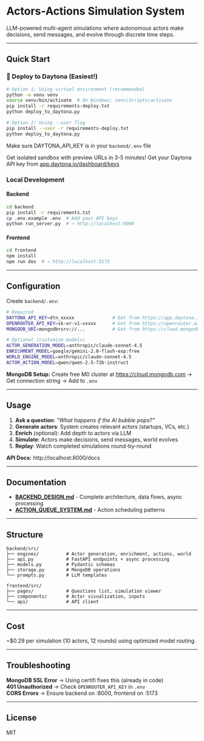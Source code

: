 # Actors-Actions Simulation System

LLM-powered multi-agent simulations where autonomous actors make decisions, send messages, and evolve through discrete time steps.

---

## Quick Start

### 🚀 Deploy to Daytona (Easiest!)

```bash
# Option 1: Using virtual environment (recommended)
python -m venv venv
source venv/bin/activate  # On Windows: venv\Scripts\activate
pip install -r requirements-deploy.txt
python deploy_to_daytona.py

# Option 2: Using --user flag
pip install --user -r requirements-deploy.txt
python deploy_to_daytona.py
```

Make sure DAYTONA_API_KEY is in your `backend/.env` file

Get isolated sandbox with preview URLs in 3-5 minutes! Get your Daytona API key from [app.daytona.io/dashboard/keys](https://app.daytona.io/dashboard/keys)

### Local Development

#### Backend
```bash
cd backend
pip install -r requirements.txt
cp .env.example .env  # Add your API keys
python run_server.py  # → http://localhost:8000
```

#### Frontend
```bash
cd frontend
npm install
npm run dev  # → http://localhost:5173
```

---

## Configuration

Create `backend/.env`:

```bash
# Required
DAYTONA_API_KEY=dtn_xxxxx              # Get from https://app.daytona.io/dashboard/keys
OPENROUTER_API_KEY=sk-or-v1-xxxxx      # Get from https://openrouter.ai/keys
MONGODB_URI=mongodb+srv://...          # Get from https://cloud.mongodb.com

# Optional (customize models)
ACTOR_GENERATION_MODEL=anthropic/claude-sonnet-4.5
ENRICHMENT_MODEL=google/gemini-2.0-flash-exp:free
WORLD_ENGINE_MODEL=anthropic/claude-sonnet-4.5
ACTOR_ACTION_MODEL=qwen/qwen-2.5-72b-instruct
```

**MongoDB Setup:** Create free M0 cluster at https://cloud.mongodb.com → Get connection string → Add to `.env`

---

## Usage

1. **Ask a question**: _"What happens if the AI bubble pops?"_
2. **Generate actors**: System creates relevant actors (startups, VCs, etc.)
3. **Enrich** (optional): Add depth to actors via LLM
4. **Simulate**: Actors make decisions, send messages, world evolves
5. **Replay**: Watch completed simulations round-by-round

**API Docs:** http://localhost:8000/docs

---

## Documentation

- **[BACKEND_DESIGN.md](BACKEND_DESIGN.md)** - Complete architecture, data flows, async processing
- **[ACTION_QUEUE_SYSTEM.md](ACTION_QUEUE_SYSTEM.md)** - Action scheduling patterns

---

## Structure

```
backend/src/
├── engines/          # Actor generation, enrichment, actions, world
├── api.py            # FastAPI endpoints + async processing
├── models.py         # Pydantic schemas
├── storage.py        # MongoDB operations
└── prompts.py        # LLM templates

frontend/src/
├── pages/            # Questions list, simulation viewer
├── components/       # Actor visualization, inputs
└── api/              # API client
```

---

## Cost

~$0.29 per simulation (10 actors, 12 rounds) using optimized model routing.

---

## Troubleshooting

**MongoDB SSL Error** → Using certifi fixes this (already in code)  
**401 Unauthorized** → Check `OPENROUTER_API_KEY` in `.env`  
**CORS Errors** → Ensure backend on :8000, frontend on :5173

---

## License

MIT
